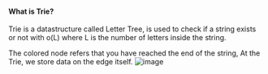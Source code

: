#### What is Trie?
Trie is a datastructure called Letter Tree, is used to check if a string exists or not with o(L) where L is the number of letters inside the string.

The colored node refers that you have reached the end of the string,
At the Trie, we store data on the edge itself.
![image](https://github.com/abdullahazmy/DataStructure/assets/125517573/b3c32ad9-bc09-422f-86f1-2943238ad135)

